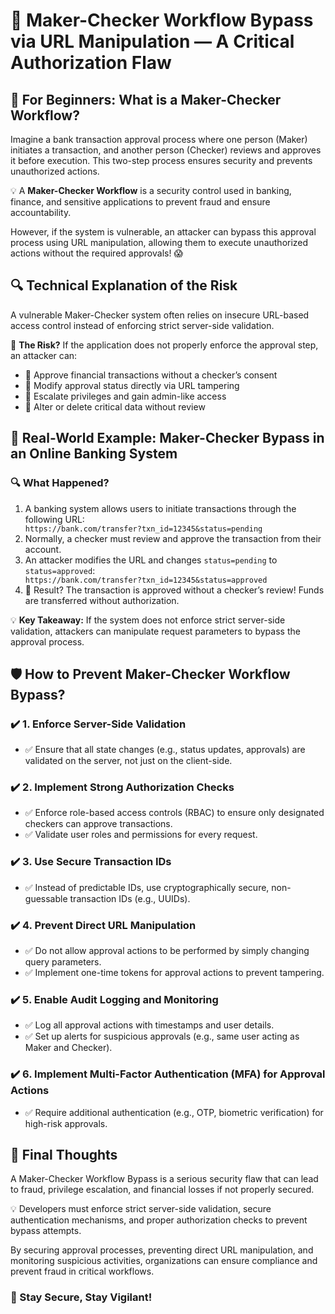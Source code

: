 <!DOCTYPE html>
<html lang="en">
<head>
  <meta charset="UTF-8">
  <meta name="viewport" content="width=device-width, initial-scale=1">
</head>
<body>

  <h1>🔄 Maker-Checker Workflow Bypass via URL Manipulation — A Critical Authorization Flaw</h1>

  <h2>📌 For Beginners: What is a Maker-Checker Workflow?</h2>
  <p>
    Imagine a bank transaction approval process where one person (Maker) initiates a transaction, and another person (Checker) reviews and approves it before execution. This two-step process ensures security and prevents unauthorized actions.
  </p>

  <p>
    💡 A <strong>Maker-Checker Workflow</strong> is a security control used in banking, finance, and sensitive applications to prevent fraud and ensure accountability.
  </p>

  <p>
    However, if the system is vulnerable, an attacker can bypass this approval process using URL manipulation, allowing them to execute unauthorized actions without the required approvals! 😱
  </p>

  <h2>🔍 Technical Explanation of the Risk</h2>
  <p>
    A vulnerable Maker-Checker system often relies on insecure URL-based access control instead of enforcing strict server-side validation.
  </p>

  <div class="highlight">
    🚨 <strong>The Risk?</strong> If the application does not properly enforce the approval step, an attacker can:
  </div>

  <ul>
    <li>🏦 Approve financial transactions without a checker’s consent</li>
    <li>🔄 Modify approval status directly via URL tampering</li>
    <li>🚀 Escalate privileges and gain admin-like access</li>
    <li>📂 Alter or delete critical data without review</li>
  </ul>

  <h2>🚨 Real-World Example: Maker-Checker Bypass in an Online Banking System</h2>
  <h3>🔍 What Happened?</h3>
  <ol>
    <li>A banking system allows users to initiate transactions through the following URL:</li>
    <div class="highlight">
      <code>https://bank.com/transfer?txn_id=12345&status=pending</code>
    </div>
    <li>Normally, a checker must review and approve the transaction from their account.</li>
    <li>An attacker modifies the URL and changes <code>status=pending</code> to <code>status=approved</code>:</li>
    <div class="highlight">
      <code>https://bank.com/transfer?txn_id=12345&status=approved</code>
    </div>
    <li>🚨 Result? The transaction is approved without a checker’s review! Funds are transferred without authorization.</li>
  </ol>

  <div class="highlight">
    💡 <strong>Key Takeaway:</strong> If the system does not enforce strict server-side validation, attackers can manipulate request parameters to bypass the approval process.
  </div>

  <h2>🛡️ How to Prevent Maker-Checker Workflow Bypass?</h2>

  <h3>✔️ 1. Enforce Server-Side Validation</h3>
  <ul>
    <li>✅ Ensure that all state changes (e.g., status updates, approvals) are validated on the server, not just on the client-side.</li>
  </ul>

  <h3>✔️ 2. Implement Strong Authorization Checks</h3>
  <ul>
    <li>✅ Enforce role-based access controls (RBAC) to ensure only designated checkers can approve transactions.</li>
    <li>✅ Validate user roles and permissions for every request.</li>
  </ul>

  <h3>✔️ 3. Use Secure Transaction IDs</h3>
  <ul>
    <li>✅ Instead of predictable IDs, use cryptographically secure, non-guessable transaction IDs (e.g., UUIDs).</li>
  </ul>

  <h3>✔️ 4. Prevent Direct URL Manipulation</h3>
  <ul>
    <li>✅ Do not allow approval actions to be performed by simply changing query parameters.</li>
    <li>✅ Implement one-time tokens for approval actions to prevent tampering.</li>
  </ul>

  <h3>✔️ 5. Enable Audit Logging and Monitoring</h3>
  <ul>
    <li>✅ Log all approval actions with timestamps and user details.</li>
    <li>✅ Set up alerts for suspicious approvals (e.g., same user acting as Maker and Checker).</li>
  </ul>

  <h3>✔️ 6. Implement Multi-Factor Authentication (MFA) for Approval Actions</h3>
  <ul>
    <li>✅ Require additional authentication (e.g., OTP, biometric verification) for high-risk approvals.</li>
  </ul>

  <h2>🚀 Final Thoughts</h2>
  <p>
    A Maker-Checker Workflow Bypass is a serious security flaw that can lead to fraud, privilege escalation, and financial losses if not properly secured.
  </p>
  <p>
    💡 Developers must enforce strict server-side validation, secure authentication mechanisms, and proper authorization checks to prevent bypass attempts.
  </p>
  <p>
    By securing approval processes, preventing direct URL manipulation, and monitoring suspicious activities, organizations can ensure compliance and prevent fraud in critical workflows.
  </p>

  <h3>🔐 Stay Secure, Stay Vigilant!</h3>

</body>
</html>
